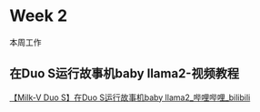 # Week 2

本周工作

## 在Duo S运行故事机baby llama2-视频教程

[【Milk-V Duo S】在Duo S运行故事机baby llama2_哔哩哔哩_bilibili](https://www.bilibili.com/video/BV1dn4y197UW/?spm_id_from=333.999.0.0&vd_source=417238cd96b1b549d14bcb35a9da3cf0)